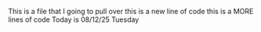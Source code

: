 This is  a file that I going to pull over
this is a new line of code
this is a MORE lines of code
Today is 08/12/25 Tuesday
